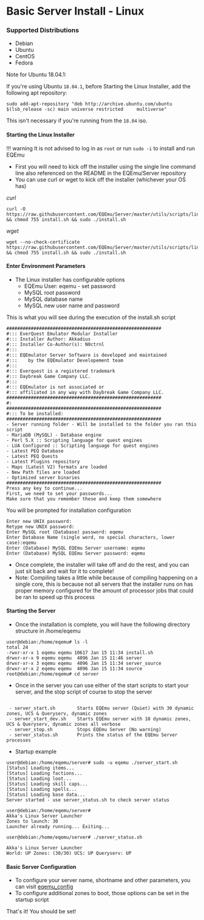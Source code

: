 # Basic Server Install - Linux

### Supported Distributions

* Debian
* Ubuntu
* CentOS
* Fedora

Note for Ubuntu 18.04.1:

If you're using Ubuntu `18.04.1`, before Starting the Linux Installer, add the following apt repository:

```text
sudo add-apt-repository "deb http://archive.ubuntu.com/ubuntu $(lsb_release -sc) main universe restricted     multiverse"
```

This isn't necessary if you're running from the `18.04` iso.

#### Starting the Linux Installer

!!! warning
      It is not advised to log in as `root` or run `sudo -i` to install and run EQEmu


* First you will need to kick off the installer using the single line command line also referenced on the README in the EQEmu/Server repository
* You can use curl or wget to kick off the installer (whichever your OS has)

_curl_

```text
curl -O https://raw.githubusercontent.com/EQEmu/Server/master/utils/scripts/linux_installer/install.sh && chmod 755 install.sh && sudo ./install.sh
```

_wget_

```text
wget --no-check-certificate https://raw.githubusercontent.com/EQEmu/Server/master/utils/scripts/linux_installer/install.sh && chmod 755 install.sh && sudo ./install.sh
```

#### Enter Environment Parameters

* The Linux installer has configurable options
  * EQEmu User: eqemu - set password
  * MySQL root password
  * MySQL database name
  * MySQL new user name and password

This is what you will see during the execution of the install.sh script

```text
#########################################################
#::: EverQuest Emulator Modular Installer
#::: Installer Author: Akkadius
#::: Installer Co-Author(s): N0ctrnl
#:::
#::: EQEmulator Server Software is developed and maintained
#:::    by the EQEmulator Developement team
#:::
#::: Everquest is a registered trademark
#::: Daybreak Game Company LLC.
#:::
#::: EQEmulator is not associated or
#::: affiliated in any way with Daybreak Game Company LLC.
#########################################################
#:
#########################################################
#::: To be installed:
#########################################################
- Server running folder - Will be installed to the folder you ran this script
- MariaDB (MySQL) - Database engine
- Perl 5.X :: Scripting language for quest engines
- LUA Configured :: Scripting language for quest engines
- Latest PEQ Database
- Latest PEQ Quests
- Latest Plugins repository
- Maps (Latest V2) formats are loaded
- New Path files are loaded
- Optimized server binaries
#########################################################
Press any key to continue...
First, we need to set your passwords...
Make sure that you remember these and keep them somewhere

```

You will be prompted for installation configuration

```text
Enter new UNIX password:
Retype new UNIX password:
Enter MySQL root (Database) password: eqemu
Enter Database Name (single word, no special characters, lower case):eqemu
Enter (Database) MySQL EQEmu Server username: eqemu
Enter (Database) MySQL EQEmu Server password: eqemu
```

* Once complete, the installer will take off and do the rest, and you can just sit back and wait for it to complete!
* Note: Compiling takes a little while because of compiling happening on a single core, this is because not all servers that the installer runs on has proper memory configured for the amount of processor jobs that could be ran to speed up this process

#### Starting the Server

* Once the installation is complete, you will have the following directory structure in /home/eqemu

```text
user@debian:/home/eqemu# ls -l
total 24
-rwxr-xr-x 1 eqemu eqemu 10617 Jan 15 11:34 install.sh
drwxr-xr-x 9 eqemu eqemu  4096 Jan 15 11:46 server
drwxr-xr-x 3 eqemu eqemu  4096 Jan 15 11:34 server_source
drwxr-xr-x 2 eqemu eqemu  4096 Jan 15 11:34 source
root@debian:/home/eqemu# cd server
```

* Once in the server you can use either of the start scripts to start your server, and the stop script of course to stop the server

```text

 - server_start.sh        Starts EQEmu server (Quiet) with 30 dynamic zones, UCS & Queryserv, dynamic zones
 - server_start_dev.sh    Starts EQEmu server with 10 dynamic zones, UCS & Queryserv, dynamic zones all verbose
 - server_stop.sh         Stops EQEmu Server (No warning)
 - server_status.sh       Prints the status of the EQEmu Server processes
```

* Startup example

```text
user@debian:/home/eqemu/server# sudo -u eqemu ./server_start.sh
[Status] Loading items...
[Status] Loading factions...
[Status] Loading loot...
[Status] Loading skill caps...
[Status] Loading spells...
[Status] Loading base data...
Server started - use server_status.sh to check server status

user@debian:/home/eqemu/server#
Akka's Linux Server Launcher
Zones to launch: 30
Launcher already running... Exiting...

user@debian:/home/eqemu/server# ./server_status.sh

Akka's Linux Server Launcher
World: UP Zones: (30/30) UCS: UP Queryserv: UP
```

#### Basic Server Configuration

* To configure your server name, shortname and other parameters, you can visit [eqemu_config](configure-your-eqemu_config.md)
* To configure additional zones to boot, those options can be set in the startup script

That's it! You should be set!

